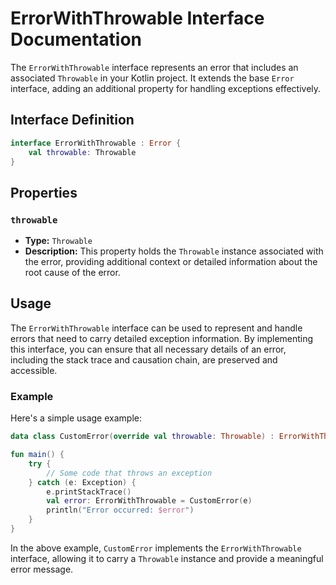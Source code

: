 # ErrorWithThrowable Interface Documentation

The `ErrorWithThrowable` interface represents an error that includes an associated `Throwable` in your Kotlin project.
It extends the base `Error` interface, adding an additional property for handling exceptions effectively.

## Interface Definition

```kotlin
interface ErrorWithThrowable : Error {
    val throwable: Throwable
}
```

## Properties

### `throwable`

- **Type:** `Throwable`
- **Description:** This property holds the `Throwable` instance associated with the error, providing additional context
  or detailed information about the root cause of the error.

## Usage

The `ErrorWithThrowable` interface can be used to represent and handle errors that need to carry detailed exception
information. By implementing this interface, you can ensure that all necessary details of an error, including the stack
trace and causation chain, are preserved and accessible.

### Example

Here's a simple usage example:

```kotlin
data class CustomError(override val throwable: Throwable) : ErrorWithThrowable

fun main() {
    try {
        // Some code that throws an exception
    } catch (e: Exception) {
        e.printStackTrace()
        val error: ErrorWithThrowable = CustomError(e)
        println("Error occurred: $error")
    }
}
```

In the above example, `CustomError` implements the `ErrorWithThrowable` interface, allowing it to carry a `Throwable`
instance and provide a meaningful error message.

